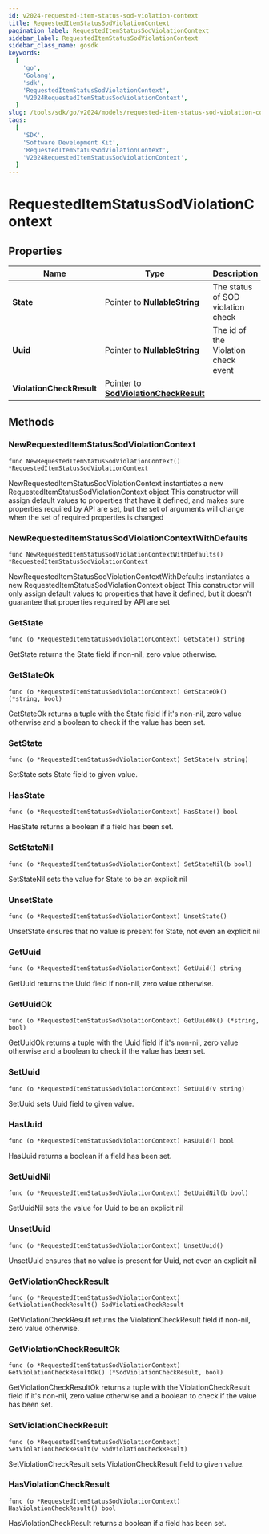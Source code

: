```yaml
---
id: v2024-requested-item-status-sod-violation-context
title: RequestedItemStatusSodViolationContext
pagination_label: RequestedItemStatusSodViolationContext
sidebar_label: RequestedItemStatusSodViolationContext
sidebar_class_name: gosdk
keywords:
  [
    'go',
    'Golang',
    'sdk',
    'RequestedItemStatusSodViolationContext',
    'V2024RequestedItemStatusSodViolationContext',
  ]
slug: /tools/sdk/go/v2024/models/requested-item-status-sod-violation-context
tags:
  [
    'SDK',
    'Software Development Kit',
    'RequestedItemStatusSodViolationContext',
    'V2024RequestedItemStatusSodViolationContext',
  ]
---
```


# RequestedItemStatusSodViolationContext

## Properties

| Name | Type | Description | Notes |
| --- | --- | --- | --- |
| **State** | Pointer to **NullableString** | The status of SOD violation check | [optional] |
| **Uuid** | Pointer to **NullableString** | The id of the Violation check event | [optional] |
| **ViolationCheckResult** | Pointer to [**SodViolationCheckResult**](sod-violation-check-result) |  | [optional] |

## Methods

### NewRequestedItemStatusSodViolationContext

`func NewRequestedItemStatusSodViolationContext() *RequestedItemStatusSodViolationContext`

NewRequestedItemStatusSodViolationContext instantiates a new RequestedItemStatusSodViolationContext object This constructor will assign default values to properties that have it defined, and makes sure properties required by API are set, but the set of arguments will change when the set of required properties is changed

### NewRequestedItemStatusSodViolationContextWithDefaults

`func NewRequestedItemStatusSodViolationContextWithDefaults() *RequestedItemStatusSodViolationContext`

NewRequestedItemStatusSodViolationContextWithDefaults instantiates a new RequestedItemStatusSodViolationContext object This constructor will only assign default values to properties that have it defined, but it doesn't guarantee that properties required by API are set

### GetState

`func (o *RequestedItemStatusSodViolationContext) GetState() string`

GetState returns the State field if non-nil, zero value otherwise.

### GetStateOk

`func (o *RequestedItemStatusSodViolationContext) GetStateOk() (*string, bool)`

GetStateOk returns a tuple with the State field if it's non-nil, zero value otherwise and a boolean to check if the value has been set.

### SetState

`func (o *RequestedItemStatusSodViolationContext) SetState(v string)`

SetState sets State field to given value.

### HasState

`func (o *RequestedItemStatusSodViolationContext) HasState() bool`

HasState returns a boolean if a field has been set.

### SetStateNil

`func (o *RequestedItemStatusSodViolationContext) SetStateNil(b bool)`

SetStateNil sets the value for State to be an explicit nil

### UnsetState

`func (o *RequestedItemStatusSodViolationContext) UnsetState()`

UnsetState ensures that no value is present for State, not even an explicit nil

### GetUuid

`func (o *RequestedItemStatusSodViolationContext) GetUuid() string`

GetUuid returns the Uuid field if non-nil, zero value otherwise.

### GetUuidOk

`func (o *RequestedItemStatusSodViolationContext) GetUuidOk() (*string, bool)`

GetUuidOk returns a tuple with the Uuid field if it's non-nil, zero value otherwise and a boolean to check if the value has been set.

### SetUuid

`func (o *RequestedItemStatusSodViolationContext) SetUuid(v string)`

SetUuid sets Uuid field to given value.

### HasUuid

`func (o *RequestedItemStatusSodViolationContext) HasUuid() bool`

HasUuid returns a boolean if a field has been set.

### SetUuidNil

`func (o *RequestedItemStatusSodViolationContext) SetUuidNil(b bool)`

SetUuidNil sets the value for Uuid to be an explicit nil

### UnsetUuid

`func (o *RequestedItemStatusSodViolationContext) UnsetUuid()`

UnsetUuid ensures that no value is present for Uuid, not even an explicit nil

### GetViolationCheckResult

`func (o *RequestedItemStatusSodViolationContext) GetViolationCheckResult() SodViolationCheckResult`

GetViolationCheckResult returns the ViolationCheckResult field if non-nil, zero value otherwise.

### GetViolationCheckResultOk

`func (o *RequestedItemStatusSodViolationContext) GetViolationCheckResultOk() (*SodViolationCheckResult, bool)`

GetViolationCheckResultOk returns a tuple with the ViolationCheckResult field if it's non-nil, zero value otherwise and a boolean to check if the value has been set.

### SetViolationCheckResult

`func (o *RequestedItemStatusSodViolationContext) SetViolationCheckResult(v SodViolationCheckResult)`

SetViolationCheckResult sets ViolationCheckResult field to given value.

### HasViolationCheckResult

`func (o *RequestedItemStatusSodViolationContext) HasViolationCheckResult() bool`

HasViolationCheckResult returns a boolean if a field has been set.
